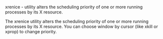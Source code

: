 xrenice - utility alters the scheduling priority of one or more running processes by its X resource.

The xrenice utility alters the scheduling priority of one or more running processes by its X resource.
You can choose window by cursor (like xkill or xprop) to change priority.
